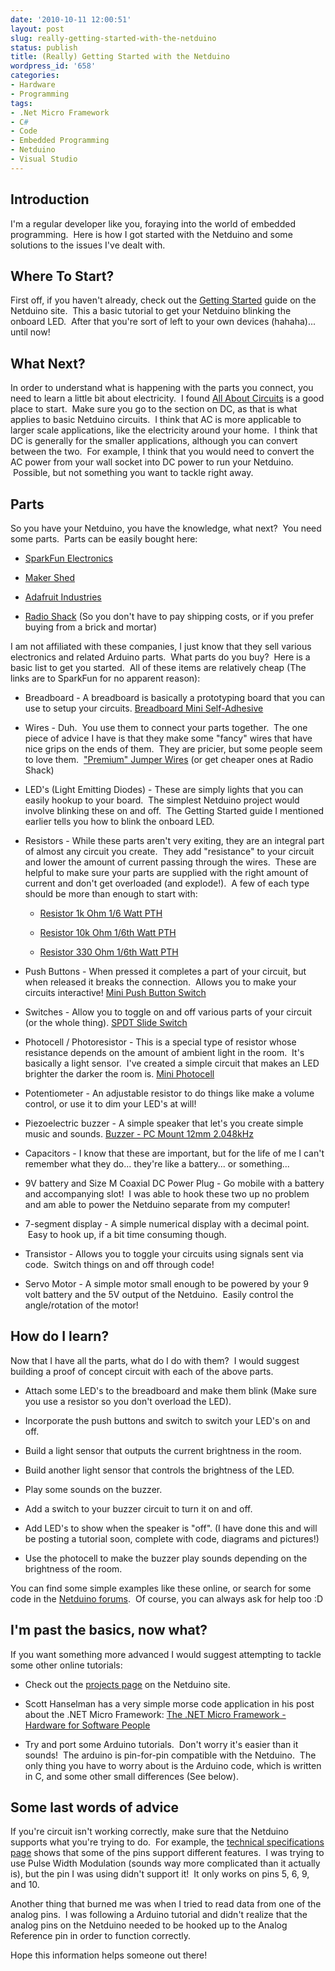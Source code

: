 ```yaml
---
date: '2010-10-11 12:00:51'
layout: post
slug: really-getting-started-with-the-netduino
status: publish
title: (Really) Getting Started with the Netduino
wordpress_id: '658'
categories:
- Hardware
- Programming
tags:
- .Net Micro Framework
- C#
- Code
- Embedded Programming
- Netduino
- Visual Studio
---
```


## Introduction


I'm a regular developer like you, foraying into the world of embedded programming.  Here is how I got started with the Netduino and some solutions to the issues I've dealt with.


## Where To Start?


First off, if you haven't already, check out the [Getting Started](http://www.netduino.com/downloads/gettingstarted.pdf) guide on the Netduino site.  This a basic tutorial to get your Netduino blinking the onboard LED.  After that you're sort of left to your own devices (hahaha)... until now!


## What Next?


In order to understand what is happening with the parts you connect, you need to learn a little bit about electricity.  I found [All About Circuits](http://www.allaboutcircuits.com/) is a good place to start.  Make sure you go to the section on DC, as that is what applies to basic Netduino circuits.  I think that AC is more applicable to larger scale applications, like the electricity around your home.  I think that DC is generally for the smaller applications, although you can convert between the two.  For example, I think that you would need to convert the AC power from your wall socket into DC power to run your Netduino.  Possible, but not something you want to tackle right away.


## Parts


So you have your Netduino, you have the knowledge, what next?  You need some parts.  Parts can be easily bought here:



	
  * [SparkFun Electronics](http://www.sparkfun.com/commerce/categories.php)

	
  * [Maker Shed](http://www.makershed.com/)

	
  * [Adafruit Industries](http://www.adafruit.com/)

	
  * [Radio Shack](http://www.radioshack.com) (So you don't have to pay shipping costs, or if you prefer buying from a brick and mortar)


I am not affiliated with these companies, I just know that they sell various electronics and related Arduino parts.  What parts do you buy?  Here is a basic list to get you started.  All of these items are relatively cheap (The links are to SparkFun for no apparent reason):

	
  * Breadboard - A breadboard is basically a prototyping board that you can use to setup your circuits. [Breadboard Mini Self-Adhesive](http://www.sparkfun.com/commerce/product_info.php?products_id=7916)

	
  * Wires - Duh.  You use them to connect your parts together.  The one piece of advice I have is that they make some "fancy" wires that have nice grips on the ends of them.  They are pricier, but some people seem to love them.  ["Premium" Jumper Wires](http://www.sparkfun.com/commerce/product_info.php?products_id=9385) (or get cheaper ones at Radio Shack)

	
  * LED's (Light Emitting Diodes) - These are simply lights that you can easily hookup to your board.  The simplest Netduino project would involve blinking these on and off.  The Getting Started guide I mentioned earlier tells you how to blink the onboard LED.

	
  * Resistors - While these parts aren't very exiting, they are an integral part of almost any circuit you create.  They add "resistance" to your circuit and lower the amount of current passing through the wires.  These are helpful to make sure your parts are supplied with the right amount of current and don't get overloaded (and explode!).  A few of each type should be more than enough to start with:

	
    * [Resistor 1k Ohm 1/6 Watt PTH](http://www.sparkfun.com/commerce/product_info.php?products_id=8980)

	
    * [Resistor 10k Ohm 1/6th Watt PTH](http://www.sparkfun.com/commerce/product_info.php?products_id=8374)

	
    * [Resistor 330 Ohm 1/6th Watt PTH](http://www.sparkfun.com/commerce/product_info.php?products_id=8377)




	
  * Push Buttons - When pressed it completes a part of your circuit, but when released it breaks the connection.  Allows you to make your circuits interactive! [Mini Push Button Switch](http://www.sparkfun.com/commerce/product_info.php?products_id=97)

	
  * Switches - Allow you to toggle on and off various parts of your circuit (or the whole thing). [SPDT Slide Switch](http://www.sparkfun.com/commerce/product_info.php?products_id=9609)

	
  * Photocell / Photoresistor - This is a special type of resistor whose resistance depends on the amount of ambient light in the room.  It's basically a light sensor.  I've created a simple circuit that makes an LED brighter the darker the room is. [Mini Photocell](http://www.sparkfun.com/commerce/product_info.php?products_id=9088)

	
  * Potentiometer - An adjustable resistor to do things like make a volume control, or use it to dim your LED's at will!

	
  * Piezoelectric buzzer - A simple speaker that let's you create simple music and sounds. [Buzzer - PC Mount 12mm 2.048kHz](http://www.sparkfun.com/commerce/product_info.php?products_id=7950)

	
  * Capacitors - I know that these are important, but for the life of me I can't remember what they do... they're like a battery... or something...

	
  * 9V battery and Size M Coaxial DC Power Plug - Go mobile with a battery and accompanying slot!  I was able to hook these two up no problem and am able to power the Netduino separate from my computer!

	
  * 7-segment display - A simple numerical display with a decimal point.  Easy to hook up, if a bit time consuming though.

	
  * Transistor - Allows you to toggle your circuits using signals sent via code.  Switch things on and off through code!

	
  * Servo Motor - A simple motor small enough to be powered by your 9 volt battery and the 5V output of the Netduino.  Easily control the angle/rotation of the motor!




## How do I learn?


Now that I have all the parts, what do I do with them?  I would suggest building a proof of concept circuit with each of the above parts.



	
  * Attach some LED's to the breadboard and make them blink (Make sure you use a resistor so you don't overload the LED).

	
  * Incorporate the push buttons and switch to switch your LED's on and off.

	
  * Build a light sensor that outputs the current brightness in the room.

	
  * Build another light sensor that controls the brightness of the LED.

	
  * Play some sounds on the buzzer.

	
  * Add a switch to your buzzer circuit to turn it on and off.

	
  * Add LED's to show when the speaker is "off". (I have done this and will be posting a tutorial soon, complete with code, diagrams and pictures!)

	
  * Use the photocell to make the buzzer play sounds depending on the brightness of the room.


You can find some simple examples like these online, or search for some code in the [Netduino forums](http://forums.netduino.com/).  Of course, you can always ask for help too :D


## I'm past the basics, now what?


If you want something more advanced I would suggest attempting to tackle some other online tutorials:



	
  * Check out the [projects page](http://netduino.com/projects/) on the Netduino site.

	
  * Scott Hanselman has a very simple morse code application in his post about the .NET Micro Framework: [The .NET Micro Framework - Hardware for Software People](http://www.hanselman.com/blog/TheNETMicroFrameworkHardwareForSoftwarePeople.aspx)

	
  * Try and port some Arduino tutorials.  Don't worry it's easier than it sounds!  The arduino is pin-for-pin compatible with the Netduino.  The only thing you have to worry about is the Arduino code, which is written in C, and some other small differences (See below).




## Some last words of advice


If you're circuit isn't working correctly, make sure that the Netduino supports what you're trying to do.  For example, the [technical specifications page](http://www.netduino.com/netduino/specs.htm) shows that some of the pins support different features.  I was trying to use Pulse Width Modulation (sounds way more complicated than it actually is), but the pin I was using didn't support it!  It only works on pins 5, 6, 9, and 10.

Another thing that burned me was when I tried to read data from one of the analog pins.  I was following a Arduino tutorial and didn't realize that the analog pins on the Netduino needed to be hooked up to the Analog Reference pin in order to function correctly.

Hope this information helps someone out there!
